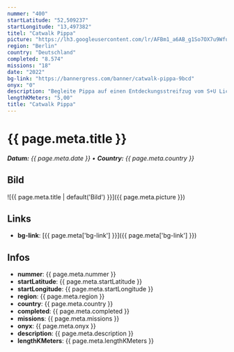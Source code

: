 ```yaml
---
nummer: "400"
startLatitude: "52,509237"
startLongitude: "13,497382"
titel: "Catwalk Pippa"
picture: "https://lh3.googleusercontent.com/lr/AFBm1_a6AB_g1So7OX7u9Wfu6WU1nxJzifco8ivOqgNMtmyUVVursmykBYH2J_2lSPRrF3vbUnv-sHSVryRSOWHr8Fc7Uk1hBXXklh4KJM3a4C0JTfI6IikKeDzPgaV6uymL_5oxqCBoyWbF0v3_hxb1inSmVrjLSmPWgXeC7NFGfyfqxDhxvAAhT_yiPfri_-7hDcbS7RhC7-29Gqwjh6g2C3uTSRQfa6mora8LhuGoPO3614y8RPKb21we9IsvJgeIFilAML78i4HvqethnZZoPGcm1FDbOBGyZbN6zSnzcsf67ISQH52oo9PV3w3tHTxKFpkw3qzBkDySV4mcjcTMz7xUU52KcBBXx5MLfoxCM0BHWbEJ9lbKPchDMdVP_5vmdhWcBarPdeFIbmsNVDnzJzxidbKTH6hZjGxD_F8UBj9NXREXCMg6w9qdJtDk-DRhtQsAA_SRteVVMtpdJwDAE_39ATZMfkIPhCSAUgnRcGm6HQ6Ul-qfrNsh38FtJWfGYREW4GOUhcpN0sj-mEeXjDAQ-kOf2hfcoNIqMVLv7uDdupLr4b_vpZvQ6ouRIEaWp3V_xijLqmkDOVcz9zYB3vMVOxMBXxZhXOOAUccq1yL7y56V6hVxltU55ng4u75rWuFxxEC3ymisgOMVRUScbPIaJzqhSkef3OY-TgeCZwE_ZG29K7UpzVIIpQvX8FfCARROenDK85PDqBAgNrGoNEe9AKqbMoTTYIQj6cvfbgQBjQUP4-WituY098o4b9j7joZzSLb59R-coc51S7LzOJK57RY8rwN6NCl0Bulz-UzTH4chVPN2y4WTVW_gOffeHOr6kC3OCEdA9vdnIL0dKJKOYKqqnoSuAV9q"
region: "Berlin"
country: "Deutschland"
completed: "8.574"
missions: "18"
date: "2022"
bg-link: "https://bannergress.com/banner/catwalk-pippa-9bcd"
onyx: "0"
description: "Begleite Pippa auf einen Entdeckungsstreifzug vom S+U Lichtenberg nach Friedrichsfelde und dort im Bogen durch den Weitlingkiez zurück zu seinem Ausgangspunkt."
lengthKMeters: "5,00"
title: "Catwalk Pippa"
---
```


# {{ page.meta.title }}
_**Datum:** {{ page.meta.date }} • **Country:** {{ page.meta.country }}_

## Bild
![{{ page.meta.title | default('Bild') }}]({{ page.meta.picture }})

## Links
- **bg-link**: [{{ page.meta['bg-link'] }}]({{ page.meta['bg-link'] }})

## Infos
- **nummer**: {{ page.meta.nummer }}
- **startLatitude**: {{ page.meta.startLatitude }}
- **startLongitude**: {{ page.meta.startLongitude }}
- **region**: {{ page.meta.region }}
- **country**: {{ page.meta.country }}
- **completed**: {{ page.meta.completed }}
- **missions**: {{ page.meta.missions }}
- **onyx**: {{ page.meta.onyx }}
- **description**: {{ page.meta.description }}
- **lengthKMeters**: {{ page.meta.lengthKMeters }}


